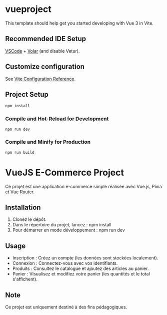# vueproject

This template should help get you started developing with Vue 3 in Vite.

## Recommended IDE Setup

[VSCode](https://code.visualstudio.com/) + [Volar](https://marketplace.visualstudio.com/items?itemName=Vue.volar) (and disable Vetur).

## Customize configuration

See [Vite Configuration Reference](https://vite.dev/config/).

## Project Setup

```sh
npm install
```

### Compile and Hot-Reload for Development

```sh
npm run dev
```

### Compile and Minify for Production

```sh
npm run build
```
VueJS E-Commerce Project
========================

Ce projet est une application e-commerce simple réalisée avec Vue.js, Pinia et Vue Router.

Installation
------------
1. Clonez le dépôt.
2. Dans le répertoire du projet, lancez :
      npm install
3. Pour démarrer en mode développement :
      npm run dev

Usage
-----
- Inscription : Créez un compte (les données sont stockées localement).
- Connexion : Connectez-vous avec vos identifiants.
- Produits : Consultez le catalogue et ajoutez des articles au panier.
- Panier : Visualisez et modifiez votre panier (les quantités et le total s'affichent).

Note
----
Ce projet est uniquement destiné à des fins pédagogiques.
